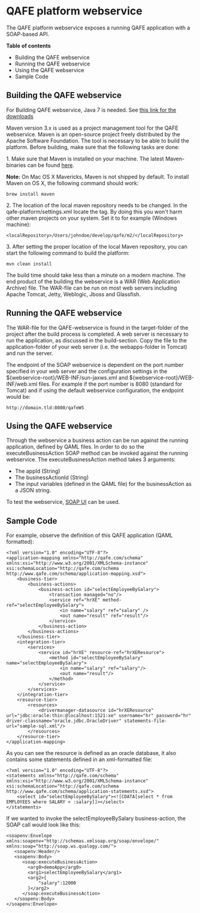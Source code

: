 # QAFE platform webservice
The QAFE platform webservice exposes a running QAFE application with a SOAP-based API.

**Table of contents**
- Building the QAFE webservice
- Running the QAFE webservice
- Using the QAFE webservice
- Sample Code

## Building the QAFE webservice
For Building QAFE webservice, Java 7 is needed. See [this link for the downloads](http://www.oracle.com/technetwork/java/javase/downloads/jdk7-downloads-1880260.html)

Maven version 3.x is used as a project management tool for the QAFE webservice. Maven is an open-source project freely distributed by the Apache Software Foundation. The tool is necessary to be able to build the platform. Before building, make sure that the following tasks are done:

1\. Make sure that Maven is installed on your machine. The latest Maven-binaries can be found [here](http://maven.apache.org/download.cgi).

**Note:** On Mac OS X Mavericks, Maven is not shipped by default. To install Maven on OS X, the following command should work:
```
brew install maven
```

2\. The location of the local maven repository needs to be changed. In the qafe-platform/settings.xml locate the <localRepository> tag. By doing this you won't harm other maven projects on your system. Set it to for example (Windows machine):
```
<localRepository>/Users/johndoe/develop/qafe/m2/</localRepository>
``` 

3\. After setting the proper location of the local Maven repository, you can start the following command to build the platform:
```
mvn clean install
```
The build time should take less than a minute on a modern machine. The end product of the building the webservice is a WAR (Web Application Archive) file. The WAR-file can be run on most web servers including Apache Tomcat, Jetty, Weblogic, Jboss and Glassfish.

## Running the QAFE webservice
The WAR-file for the QAFE-webservice is found in the target-folder of the project after the build process is completed. A web server is necessary to run the application, as discussed in the build-section. Copy the file to the application-folder of your web server (i.e. the webapps-folder in Tomcat) and run the server. 

The endpoint of the SOAP webservice is dependent on the port number specified in your web server and the configuration settings in the ${webservice-root}/WEB-INF/sun-jaxws.xml and ${webservice-root}/WEB-INF/web.xml files. For example if the port number is 8080 (standard for Tomcat) and if using the default webservice configuration, the endpoint would be:
```
http://domain.tld:8080/qafeWS
```

## Using the QAFE webservice
Through the webservice a business action can be run against the running application, defined by QAML files. In order to do so the executeBusinessAction SOAP method can be invoked against the running webservice.
The executeBusinessAction method takes 3 arguments:
- The appId (String)
- The businessActionId (String)
- The input variables (defined in the QAML file) for the businessAction as a JSON string.

To test the webservice, [SOAP UI](http://www.soapui.org) can be used.

## Sample Code
For example, observe the definition of this QAFE application (QAML formatted):
```
<?xml version="1.0" encoding="UTF-8"?>
<application-mapping xmlns="http://qafe.com/schema" xmlns:xsi="http://www.w3.org/2001/XMLSchema-instance" xsi:schemaLocation="http://qafe.com/schema http://www.qafe.com/schema/application-mapping.xsd">  	
	<business-tier> 
		<business-actions>
			<business-action id="selectEmployeeBySalary"> 
				<transaction managed="no"/>  
				<service ref="hrXE" method-ref="selectEmployeeBySalary"> 
					<in name="salary" ref="salary" />
					<out name="result" ref="result"/> 
				</service> 
			</business-action>  
		</business-actions> 
	</business-tier>  
	<integration-tier> 
		<services> 
			<service id="hrXE" resource-ref="hrXEResource"> 
				<method id="selectEmployeeBySalary" name="selectEmployeeBySalary">
					<in name="salary" ref="salary"/>
					<out name="result"/>
				</method>
			</service> 
		</services> 
	</integration-tier>  
	<resource-tier> 
		<resources> 
			<drivermanager-datasource id="hrXEResource" url="jdbc:oracle:thin:@localhost:1521:xe" username="hr" password="hr" driver-classname="oracle.jdbc.OracleDriver" statements-file-url="sample-sql.xml"/> 
		</resources> 
	</resource-tier> 
</application-mapping>
```

As you can see the resource is defined as an oracle database, it also contains some statements defined in an xml-formatted file:
```
<?xml version="1.0" encoding="UTF-8"?>
<statements xmlns="http://qafe.com/schema" xmlns:xsi="http://www.w3.org/2001/XMLSchema-instance" xsi:schemaLocation="http://qafe.com/schema http://www.qafe.com/schema/application-statements.xsd">  
	<select id="selectEmployeeBySalary"><![CDATA[select * from EMPLOYEES where SALARY < :salary]]></select>
</statements>
```

If we wanted to invoke the selectEmployeeBySalary business-action, the SOAP call would look like this:
```
<soapenv:Envelope xmlns:soapenv="http://schemas.xmlsoap.org/soap/envelope/" xmlns:soap="http://soap.ws.qualogy.com/">
   <soapenv:Header/>
   <soapenv:Body>
	  <soap:executeBusinessAction>
		<arg0>demoApp</arg0>
		<arg1>selectEmployeeBySalary</arg1>
		<arg2>{
			"salary":12000
		}</arg2>
	  </soap:executeBusinessAction>
   </soapenv:Body>
</soapenv:Envelope>
```